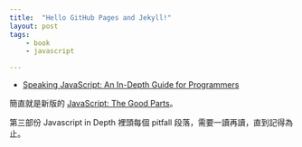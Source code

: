 ```yaml
---
title:  "Hello GitHub Pages and Jekyll!"
layout: post
tags:
    - book
    - javascript

---
```


* [Speaking JavaScript: An In-Depth Guide for Programmers](http://speakingjs.com/)

簡直就是新版的 [JavaScript: The Good Parts](http://shop.oreilly.com/product/9780596517748.do)。

第三部份 Javascript in Depth 裡頭每個 pitfall 段落，需要一讀再讀，直到記得為止。
